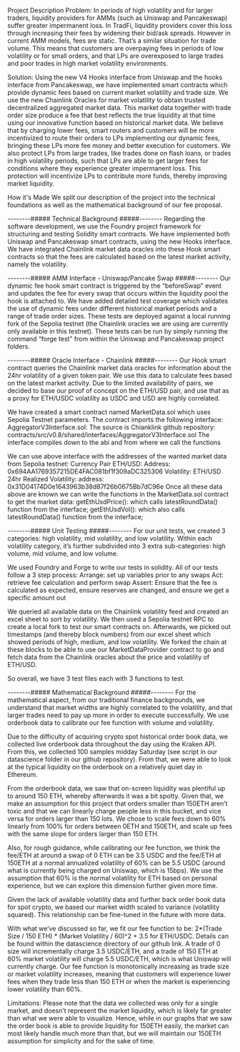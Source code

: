 Project Description
Problem: In periods of high volatility and for larger traders, liquidity providers for AMMs (such as Uniswap and Pancakeswap) suffer greater impermanent loss. In TradFi, liquidity providers cover this loss through increasing their fees by widening their bid/ask spreads. However in current AMM models, fees are static. That’s a similar situation for trade volume. This means that customers are overpaying fees in periods of low volatility or for small orders, and that LPs are overexposed to large trades and poor trades in high market volatility environments.

Solution: Using the new V4 Hooks interface from Uniswap and the hooks interface from Pancakeswap, we have implemented smart contracts which provide dynamic fees based on current market volatility and trade size. We use the new Chainlink Oracles for market volatility to obtain trusted decentralized aggregated market data. This market data together with trade order size produce a fee that best reflects the true liquidity at that time using our innovative function based on historical market data. We believe that by charging lower fees, smart routers and customers will be more incentivized to route their orders to LPs implementing our dynamic fees, bringing these LPs more fee money and better execution for customers. We also protect LPs from large trades, like trades done on flash loans, or trades in high volatility periods, such that LPs are able to get larger fees for conditions where they experience greater impermanent loss. This protection will incentivize LPs to contribute more funds, thereby improving market liquidity.

How it's Made
We split our description of the project into the technical foundations as well as the mathematical background of our fee proposal.

--------##### Technical Background #####-------- Regarding the software development, we use the Foundry project framework for structuring and testing Solidity smart contracts. We have implemented both Uniswap and Pancakeswap smart contracts, using the new Hooks interface. We have integrated Chainlink market data oracles into these Hook smart contracts so that the fees are calculated based on the latest market activity, namely the volatility.

--------##### AMM Interface - Uniswap/Pancake Swap #####-------- Our dynamic fee hook smart contract is triggered by the “beforeSwap” event and updates the fee for every swap that occurs within the liquidity pool the hook is attached to. We have added detailed test coverage which validates the use of dynamic fees under different historical market periods and a range of trade order sizes. These tests are deployed against a local running fork of the Sepolia testnet (the Chainlink oracles we are using are currently only available in this testnet). These tests can be run by simply running the command “forge test” from within the Uniswap and Pancakeswap project folders.

--------##### Oracle Interface - Chainlink #####-------- Our Hook smart contract queries the Chainlink market data oracles for information about the 24hr volatility of a given token pair. We use this data to calculate fees based on the latest market activity. Due to the limited availability of pairs, we decided to base our proof of concept on the ETH/USD pair, and use that as a proxy for ETH/USDC volatility as USDC and USD are highly correlated.

We have created a smart contract named MarketData.sol which uses Sepolia Testnet parameters. The contract imports the following interface: AggregatorV3Interface.sol: The source is Chianklink github repository: contracts/src/v0.8/shared/interfaces/AggregatorV3Interface.sol The interface compiles down to the abi and from where we call the functions

We can use above interface with the addresses of the wanted market data from Sepolia testnet: Currency Pair ETH/USD: Address: 0x694AA1769357215DE4FAC081bf1f309aDC325306 Volatility: ETH/USD 24hr Realized Volatility: address: 0x31D04174D0e1643963b38d87f26b0675Bb7dC96e Once all these data above are known we can write the functions in the MarketData.sol contract to get the market data: getEthUsdPrice(): which calls latestRoundData() function from the interface; getEthUsdVol(): which also calls latestRoundData() function from the interface;

--------##### Unit Testing #####-------- For our unit tests, we created 3 categories: high volatility, mid volatility, and low volatility. Within each volatility category, it’s further subdivided into 3 extra sub-categories: high volume, mid volume, and low volume.

We used Foundry and Forge to write our tests in solidity. All of our tests follow a 3 step process: Arrange: set up variables prior to any swaps Act: retrieve fee calculation and perform swap Assert: Ensure that the fee is calculated as expected, ensure reserves are changed, and ensure we get a specific amount out

We queried all available data on the Chainlink volatility feed and created an excel sheet to sort by volatility. We then used a Sepolia testnet RPC to create a local fork to test our smart contracts on. Afterwards, we picked out timestamps (and thereby block numbers) from our excel sheet which showed periods of high, medium, and low volatility. We forked the chain at these blocks to be able to use our MarketDataProvider contract to go and fetch data from the Chainlink oracles about the price and volatility of ETH/USD.

So overall, we have 3 test files each with 3 functions to test.

--------##### Mathematical Background #####-------- For the mathematical aspect, from our traditional finance backgrounds, we understand that market widths are highly correlated to the volatility, and that larger trades need to pay up more in order to execute successfully. We use orderbook data to calibrate our fee function with volume and volatility.

Due to the difficulty of acquiring crypto spot historical order book data, we collected live orderbook data throughout the day using the Kraken API. From this, we collected 100 samples midday Saturday (see script in our datascience folder in our github repository). From that, we were able to look at the typical liquidity on the orderbook on a relatively quiet day in Ethereum.

From the orderbook data, we saw that on-screen liquidity was plentiful up to around 150 ETH, whereby afterwards it was a bit spotty. Given that, we make an assumption for this project that orders smaller than 150ETH aren’t toxic and that we can linearly charge people less in this bucket, and vice versa for orders larger than 150 lots. We chose to scale fees down to 60% linearly from 100% for orders between 0ETH and 150ETH, and scale up fees with the same slope for orders larger than 150 ETH.

Also, for rough guidance, while calibrating our fee function, we think the fee/ETH at around a swap of 0 ETH can be 3.5 USDC and the fee/ETH at 150ETH at a normal annualized volatility of 60% can be 5.5 USDC (around what is currently being charged on Uniswap, which is 15bps). We use the assumption that 60% is the normal volatility for ETH based on personal experience, but we can explore this dimension further given more time.

Given the lack of available volatility data and further back order book data for spot crypto, we based our market width scaled to variance (volatility squared). This relationship can be fine-tuned in the future with more data.

With what we’ve discussed so far, we fit our fee function to be: 2*(Trade Size / 150 ETH) * (Market Volatility / 60)^2 + 3.5 for ETH/USDC. Details can be found within the datascience directory of our github link. A trade of 0 size will incrementally charge 3.5 USDC/ETH, and a trade of 150 ETH at 60% market volatility will charge 5.5 USDC/ETH, which is what Uniswap will currently charge. Our fee function is monotonically increasing as trade size or market volatility increases, meaning that customers will experience lower fees when they trade less than 150 ETH or when the market is experiencing lower volatility than 60%.

Limitations: Please note that the data we collected was only for a single market, and doesn’t represent the market liquidity, which is likely far greater than what we were able to visualize. Hence, while in our graphs that we saw the order book is able to provide liquidity for 150ETH easily, the market can most likely handle much more than that, but we will maintain our 150ETH assumption for simplicity and for the sake of time.
